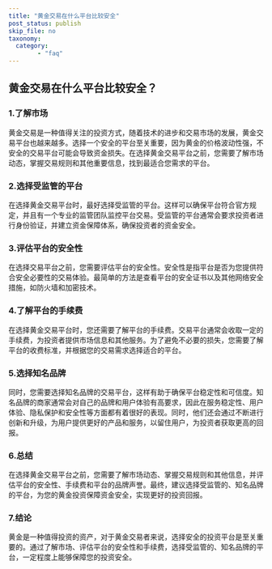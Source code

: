 ```yaml
---
title: "黄金交易在什么平台比较安全"
post_status: publish
skip_file: no
taxonomy:
  category:
        - "faq"
---
```


## 黄金交易在什么平台比较安全？

### 1.了解市场

黄金交易是一种值得关注的投资方式，随着技术的进步和交易市场的发展，黄金交易平台也越来越多。选择一个安全的平台至关重要，因为黄金的价格波动性强，不安全的交易平台可能会导致资金损失。在选择黄金交易平台之前，您需要了解市场动态，掌握交易规则和其他重要信息，找到最适合您需求的平台。

### 2.选择受监管的平台

在选择黄金交易平台时，最好选择受监管的平台。这样可以确保平台符合官方规定，并且有一个专业的监管团队监控平台交易。受监管的平台通常会要求投资者进行身份验证，并建立资金保障体系，确保投资者的资金安全。

### 3.评估平台的安全性

在选择交易平台之前，您需要评估平台的安全性。安全性是指平台是否为您提供符合安全必要性的交易体验。最简单的方法是查看平台的安全证书以及其他网络安全措施，如防火墙和加密技术。

### 4.了解平台的手续费

在选择黄金交易平台时，您还需要了解平台的手续费。交易平台通常会收取一定的手续费，为投资者提供市场信息和其他服务。为了避免不必要的损失，您需要了解平台的收费标准，并根据您的交易需求选择适合的平台。

### 5.选择知名品牌

同时，您需要选择知名品牌的交易平台，这样有助于确保平台稳定性和可信度。知名品牌的商家通常会对自己的品牌和用户体验有高要求，因此在服务稳定性、用户体验、隐私保护和安全性等方面都有着很好的表现。同时，他们还会通过不断进行创新和升级，为用户提供更好的产品和服务，以留住用户，为投资者获取更高的回报。

### 6.总结

在选择黄金交易平台之前，您需要了解市场动态、掌握交易规则和其他信息，并评估平台的安全性、手续费和平台的品牌声誉。最终，建议选择受监管的、知名品牌的平台，为您的黄金投资保障资金安全，实现更好的投资回报。

### 7.结论

黄金是一种值得投资的资产，对于黄金交易者来说，选择安全的投资平台是至关重要的。通过了解市场、评估平台的安全性和手续费，选择受监管的、知名品牌的平台，一定程度上能够保障您的投资安全。
